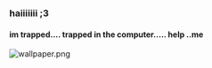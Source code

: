 ### haiiiiiii ;3
#### im trapped.... trapped in the computer..... help ..me
![wallpaper.png](wallpaper.png)
